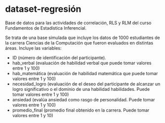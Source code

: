 # dataset-regresión

Base de datos para las actividades de correlación, RLS y RLM del curso Fundamentos de Estadística Inferencial.

Se trata de una base simulada que incluye los datos de 1000 estudiantes de la carrera Ciencias de la Computación que fueron evaluados en distintas áreas. Incluye las variables:
- ID (número de identificación del participante).
- hab_verbal (evaluación de habilidad verbal que puede tomar valores entre 1 y 100)
- hab_matemática (evaluación de habilidad matemática que puede tomar valores entre 1 y 100)
- necesidad_logro (evaluación de el deseo del participante de alcanzar un logro significativo o el dominio de una habilidad habilidades. Puede tomar valores entre 1 y 100)
- ansiedad (evalúa ansiedad como rasgo de personalidad. Puede tomar valores entre 1 y 100)
- promedio_final (promedio final obtenido en la carrera. Puede tomar valores entre 1 y 10) 

